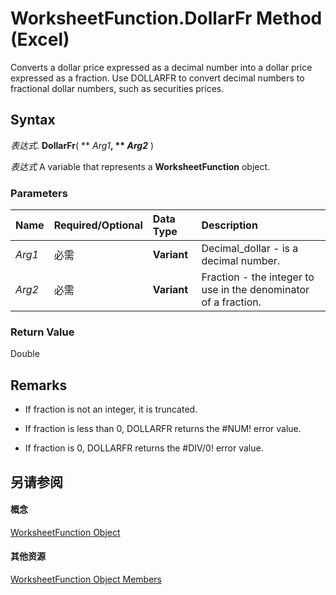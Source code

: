 
# WorksheetFunction.DollarFr Method (Excel)

Converts a dollar price expressed as a decimal number into a dollar price expressed as a fraction. Use DOLLARFR to convert decimal numbers to fractional dollar numbers, such as securities prices.


## Syntax

 _表达式_. **DollarFr**( ** _Arg1_**, ** _Arg2_** )

 _表达式_ A variable that represents a **WorksheetFunction** object.


### Parameters



|**Name**|**Required/Optional**|**Data Type**|**Description**|
|:-----|:-----|:-----|:-----|
| _Arg1_|必需|**Variant**|Decimal_dollar - is a decimal number.|
| _Arg2_|必需|**Variant**|Fraction - the integer to use in the denominator of a fraction.|

### Return Value

Double


## Remarks




- If fraction is not an integer, it is truncated.
    
- If fraction is less than 0, DOLLARFR returns the #NUM! error value.
    
- If fraction is 0, DOLLARFR returns the #DIV/0! error value.
    

## 另请参阅


#### 概念


[WorksheetFunction Object](7b1d5639-363d-632c-2cf0-2232562646b6.md)
#### 其他资源


[WorksheetFunction Object Members](http://msdn.microsoft.com/library/6811ca87-4b53-0bff-88c9-30bf7497879a%28Office.15%29.aspx)